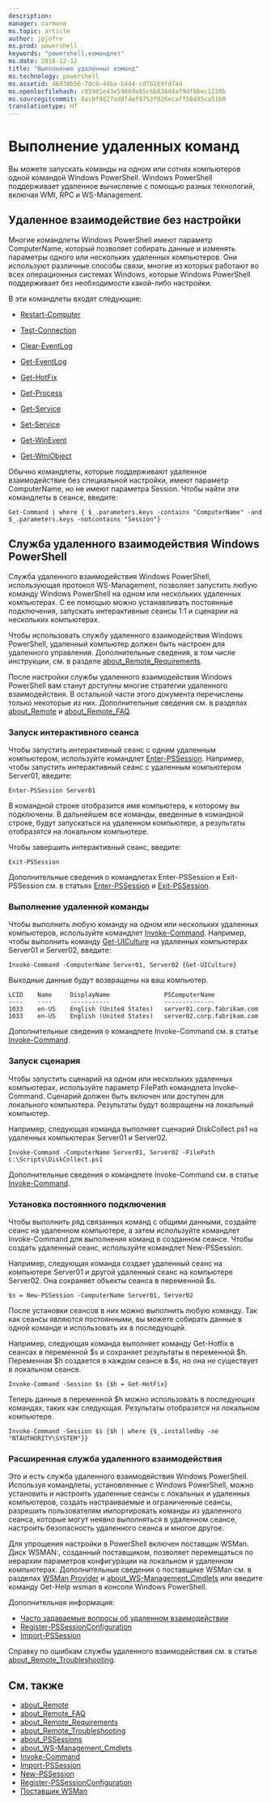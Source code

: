 ```yaml
---
description: 
manager: carmonm
ms.topic: article
author: jpjofre
ms.prod: powershell
keywords: "powershell,командлет"
ms.date: 2016-12-12
title: "Выполнение удаленных команд"
ms.technology: powershell
ms.assetid: d6938b56-7dc8-44ba-b4d4-cd7b169fd74d
ms.openlocfilehash: c05981e43e59869e85c6b834d4af9df86ec1230b
ms.sourcegitcommit: 8acbf9827ad8f4ef9753f826ecaff58495ca51b0
translationtype: HT
---
```

# <a name="running-remote-commands"></a>Выполнение удаленных команд
Вы можете запускать команды на одном или сотнях компьютеров одной командой Windows PowerShell. Windows PowerShell поддерживает удаленное вычисление с помощью разных технологий, включая WMI, RPC и WS-Management.

## <a name="remoting-without-configuration"></a>Удаленное взаимодействие без настройки
Многие командлеты Windows PowerShell имеют параметр ComputerName, который позволяет собирать данные и изменять параметры одного или нескольких удаленных компьютеров. Они используют различные способы связи, многие из которых работают во всех операционных системах Windows, которые Windows PowerShell поддерживает без необходимости какой-либо настройки.

В эти командлеты входят следующие:

-   [Restart-Computer](https://technet.microsoft.com/en-us/library/dd315301.aspx)

-   [Test-Connection](https://technet.microsoft.com/en-us/library/dd315259.aspx)

-   [Clear-EventLog](https://technet.microsoft.com/en-us/library/dd347552.aspx)

-   [Get-EventLog](https://technet.microsoft.com/en-us/library/dd315250.aspx)

-   [Get-HotFix](https://technet.microsoft.com/en-us/library/e1ef636f-5170-4675-b564-199d9ef6f101)

-   [Get-Process](https://technet.microsoft.com/en-us/library/dd347630.aspx)

-   [Get-Service](https://technet.microsoft.com/en-us/library/dd347591.aspx)

-   [Set-Service](https://technet.microsoft.com/en-us/library/dd315324.aspx)

-   [Get-WinEvent](https://technet.microsoft.com/en-us/library/dd315358.aspx)

-   [Get-WmiObject](https://technet.microsoft.com/en-us/library/dd315295.aspx)

Обычно командлеты, которые поддерживают удаленное взаимодействие без специальной настройки, имеют параметр ComputerName, но не имеют параметра Session. Чтобы найти эти командлеты в сеансе, введите:

```
Get-Command | where { $_.parameters.keys -contains "ComputerName" -and $_.parameters.keys -notcontains "Session"}
```

## <a name="windows-powershell-remoting"></a>Служба удаленного взаимодействия Windows PowerShell
Служба удаленного взаимодействия Windows PowerShell, использующая протокол WS-Management, позволяет запустить любую команду Windows PowerShell на одном или нескольких удаленных компьютерах. С ее помощью можно устанавливать постоянные подключения, запускать интерактивные сеансы 1:1 и сценарии на нескольких компьютерах.

Чтобы использовать службу удаленного взаимодействия Windows PowerShell, удаленный компьютер должен быть настроен для удаленного управления. Дополнительные сведения, в том числе инструкции, см. в разделе [about_Remote_Requirements](https://technet.microsoft.com/en-us/library/dd315349.aspx).

После настройки службы удаленного взаимодействия Windows PowerShell вам станут доступны многие стратегии удаленного взаимодействия. В остальной части этого документа перечислены только некоторые из них. Дополнительные сведения см. в разделах [about_Remote](https://technet.microsoft.com/en-us/library/dd347744.aspx) и [about_Remote_FAQ](https://technet.microsoft.com/en-us/library/dd347744.aspx).

### <a name="start-an-interactive-session"></a>Запуск интерактивного сеанса
Чтобы запустить интерактивный сеанс с одним удаленным компьютером, используйте командлет [Enter-PSSession](https://technet.microsoft.com/en-us/library/dd315384.aspx). Например, чтобы запустить интерактивный сеанс с удаленным компьютером Server01, введите:

```
Enter-PSSession Server01
```

В командной строке отобразится имя компьютера, к которому вы подключены. В дальнейшем все команды, введенные в командной строке, будут запускаться на удаленном компьютере, а результаты отобразятся на локальном компьютере.

Чтобы завершить интерактивный сеанс, введите:

```
Exit-PSSession
```

Дополнительные сведения о командлетах Enter-PSSession и Exit-PSSession см. в статьях [Enter-PSSession](https://technet.microsoft.com/en-us/library/dd315384.aspx) и [Exit-PSSession](https://technet.microsoft.com/en-us/library/dd315322.aspx).

### <a name="run-a-remote-command"></a>Выполнение удаленной команды
Чтобы выполнить любую команду на одном или нескольких удаленных компьютеров, используйте командлет [Invoke-Command](https://technet.microsoft.com/en-us/library/dd347578.aspx).
Например, чтобы выполнить команду [Get-UICulture](https://technet.microsoft.com/en-us/library/dd347742.aspx) на удаленных компьютерах Server01 и Server02, введите:

```
Invoke-Command -ComputerName Server01, Server02 {Get-UICulture}
```

Выходные данные будут возвращены на ваш компьютер.

```
LCID    Name     DisplayName               PSComputerName
----    ----     -----------               --------------
1033    en-US    English (United States)   server01.corp.fabrikam.com
1033    en-US    English (United States)   server02.corp.fabrikam.com
```

Дополнительные сведения о командлете Invoke-Command см. в статье [Invoke-Command](https://technet.microsoft.com/en-us/library/22fd98ba-1874-492e-95a5-c069467b8462).

### <a name="run-a-script"></a>Запуск сценария
Чтобы запустить сценарий на одном или нескольких удаленных компьютерах, используйте параметр FilePath командлета Invoke-Command. Сценарий должен быть включен или доступен для локального компьютера. Результаты будут возвращены на локальный компьютер.

Например, следующая команда выполняет сценарий DiskCollect.ps1 на удаленных компьютерах Server01 и Server02.

```
Invoke-Command -ComputerName Server01, Server02 -FilePath c:\Scripts\DiskCollect.ps1
```

Дополнительные сведения о командлете Invoke-Command см. в статье [Invoke-Command](https://technet.microsoft.com/en-us/library/dd347578.aspx).

### <a name="establish-a-persistent-connection"></a>Установка постоянного подключения
Чтобы выполнить ряд связанных команд с общими данными, создайте сеанс на удаленном компьютере, а затем используйте командлет Invoke-Command для выполнения команд в созданном сеансе. Чтобы создать удаленный сеанс, используйте командлет New-PSSession.

Например, следующая команда создает удаленный сеанс на компьютере Server01 и другой удаленный сеанс на компьютере Server02. Она сохраняет объекты сеанса в переменной $s.

```
$s = New-PSSession -ComputerName Server01, Server02
```

После установки сеансов в них можно выполнить любую команду. Так как сеансы являются постоянными, вы можете собирать данные в одной команде и использовать их в последующей.

Например, следующая команда выполняет команду Get-Hotfix в сеансах в переменной $s и сохраняет результаты в переменной $h. Переменная $h создается в каждом сеансе в $s, но она не существует в локальном сеансе.

```
Invoke-Command -Session $s {$h = Get-HotFix}
```

Теперь данные в переменной $h можно использовать в последующих командах, таких как следующая. Результаты отобразятся на локальном компьютере.

```
Invoke-Command -Session $s {$h | where {$_.installedby -ne "NTAUTHORITY\SYSTEM"}}
```

### <a name="advanced-remoting"></a>Расширенная служба удаленного взаимодействия
Это и есть служба удаленного взаимодействия Windows PowerShell. Используя командлеты, установленные с Windows PowerShell, можно установить и настроить удаленные сеансы с локальных и удаленных компьютеров, создать настраиваемые и ограниченные сеансы, разрешить пользователям импортировать команды из удаленного сеанса, которые могут неявно выполняться в удаленном сеансе, настроить безопасность удаленного сеанса и многое другое.

Для упрощения настройки в PowerShell включен поставщик WSMan. Диск WSMAN:, созданный поставщиком, позволяет перемещаться по иерархии параметров конфигурации на локальном и удаленном компьютерах.
Дополнительные сведения о поставщике WSMan см. в разделах [WSMan Provider](https://technet.microsoft.com/en-us/library/dd819476.aspx) и   [about_WS-Management_Cmdlets](https://technet.microsoft.com/en-us/library/dd819481.aspx) или введите команду Get-Help wsman в консоли Windows PowerShell.

Дополнительная информация:
- [Часто задаваемые вопросы об удаленном взаимодействии](https://technet.microsoft.com/en-us/library/dd315359.aspx)
- [Register-PSSessionConfiguration](https://technet.microsoft.com/en-us/library/dd819496.aspx)
- [Import-PSSession](https://technet.microsoft.com/en-us/library/dd347575.aspx) 

Справку по ошибкам службы удаленного взаимодействия см. в статье [about_Remote_Troubleshooting](https://technet.microsoft.com/en-us/library/dd347642.aspx).

## <a name="see-also"></a>См. также
- [about_Remote](https://technet.microsoft.com/en-us/library/9b4a5c87-9162-4adf-bdfe-fbc80b9b8970)
- [about_Remote_FAQ](https://technet.microsoft.com/en-us/library/e23702fd-9415-4a98-9975-390a4d3adc42)
- [about_Remote_Requirements](https://technet.microsoft.com/en-us/library/da213949-134c-4741-b307-81f4492ba1bd)
- [about_Remote_Troubleshooting](https://technet.microsoft.com/en-us/library/2f890148-8578-49ed-85ea-79a489dd6317)
- [about_PSSessions](https://technet.microsoft.com/en-us/library/7a9b4e0e-fa1b-47b0-92f6-6e2995d70acb)
- [about_WS-Management_Cmdlets](https://technet.microsoft.com/en-us/library/6ed3370a-ea10-45a5-9493-696aeace27ed)
- [Invoke-Command](https://technet.microsoft.com/en-us/library/22fd98ba-1874-492e-95a5-c069467b8462)
- [Import-PSSession](https://technet.microsoft.com/en-us/library/048c115e-a6fb-4e0d-8cea-c5ca24630c9d)
- [New-PSSession](https://technet.microsoft.com/en-us/library/59452f12-a11d-4558-99ea-e6ca6ad5ffd3)
- [Register-PSSessionConfiguration](https://technet.microsoft.com/en-us/library/af68867a-d201-4b19-a1de-594015ed8a25)
- [Поставщик WSMan](https://technet.microsoft.com/en-us/library/66fe1241-e08f-49ca-832f-a84c33ca8735)

